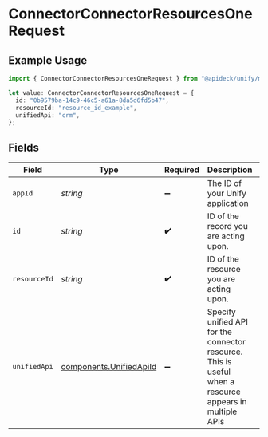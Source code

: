 # ConnectorConnectorResourcesOneRequest

## Example Usage

```typescript
import { ConnectorConnectorResourcesOneRequest } from "@apideck/unify/models/operations";

let value: ConnectorConnectorResourcesOneRequest = {
  id: "0b9579ba-14c9-46c5-a61a-8da5d6fd5b47",
  resourceId: "resource_id_example",
  unifiedApi: "crm",
};
```

## Fields

| Field                                                                                                   | Type                                                                                                    | Required                                                                                                | Description                                                                                             | Example                                                                                                 |
| ------------------------------------------------------------------------------------------------------- | ------------------------------------------------------------------------------------------------------- | ------------------------------------------------------------------------------------------------------- | ------------------------------------------------------------------------------------------------------- | ------------------------------------------------------------------------------------------------------- |
| `appId`                                                                                                 | *string*                                                                                                | :heavy_minus_sign:                                                                                      | The ID of your Unify application                                                                        | dSBdXd2H6Mqwfg0atXHXYcysLJE9qyn1VwBtXHX                                                                 |
| `id`                                                                                                    | *string*                                                                                                | :heavy_check_mark:                                                                                      | ID of the record you are acting upon.                                                                   | 0b9579ba-14c9-46c5-a61a-8da5d6fd5b47                                                                    |
| `resourceId`                                                                                            | *string*                                                                                                | :heavy_check_mark:                                                                                      | ID of the resource you are acting upon.                                                                 | resource_id_example                                                                                     |
| `unifiedApi`                                                                                            | [components.UnifiedApiId](../../models/components/unifiedapiid.md)                                      | :heavy_minus_sign:                                                                                      | Specify unified API for the connector resource. This is useful when a resource appears in multiple APIs | crm                                                                                                     |